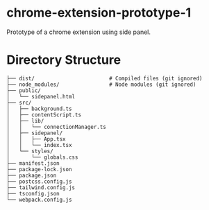 # chrome-extension-prototype-1
Prototype of a chrome extension using side panel.

# Directory Structure

```
├── dist/                        # Compiled files (git ignored)
├── node_modules/                # Node modules (git ignored)
├── public/
│   └── sidepanel.html
├── src/
│   ├── background.ts
│   ├── contentScript.ts
│   ├── lib/
│   │   └── connectionManager.ts
│   ├── sidepanel/
│   │   ├── App.tsx
│   │   └── index.tsx
│   └── styles/
│       └── globals.css
├── manifest.json
├── package-lock.json
├── package.json
├── postcss.config.js
├── tailwind.config.js
├── tsconfig.json
└── webpack.config.js
```
